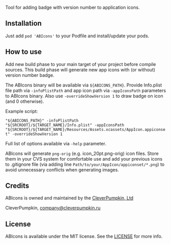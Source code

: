 Tool for adding badge with version number to application icons.

## Installation

Just add `pod 'ABIcons'` to your Podfile and install/update your pods.

## How to use

Add new build phase to your main target of your project before compile sources. This build phase will generate new app icons with (or without) version number badge.

The ABIcons binary will be available via `${ABICONS_PATH}`. Provide Info.plist file path via `-infoPlistPath` and app icon path via `-appIconsPath` parameters to ABIcons binary. Also use `-overrideShowVersion 1` to draw badge on icon (and 0 otherwise).

Example script:

```"${ABICONS_PATH}" -infoPlistPath "${SRCROOT}/${TARGET_NAME}/Info.plist" -appIconsPath "${SRCROOT}/${TARGET_NAME}/Resources/Assets.xcassets/AppIcon.appiconset" -overrideShowVersion 1```

Full list of options available via `-help` parameter.

ABIcons will generate `png-orig` (e.g. icon_20pt.png-orig) icon files. Store them in your CVS system for comfortable use and add your previous icons to .gitignore file (via adding line `Path/to/your/AppIcon/appiconset/*.png`) to avoid unnecessary conflicts when generating images.

## Credits

ABIcons is owned and maintained by the [CleverPumpkin, Ltd](https://cleverpumpkin.ru/)

CleverPumpkin, company@cleverpumpkin.ru

## License

ABIcons is available under the MIT license. See the [LICENSE](https://github.com/CleverPumpkin/abicons-ios/blob/master/LICENSE) for more info.
